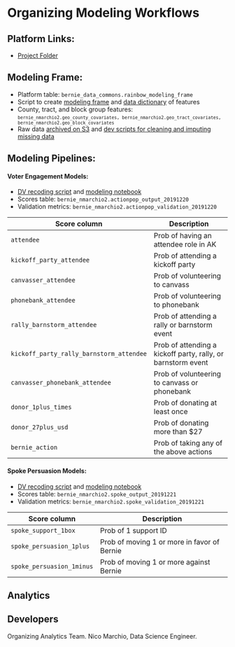 # Organizing Modeling Workflows

## Platform Links:
* [Project Folder](https://platform.civisanalytics.com/spa/#/projects/129243)

## Modeling Frame:
* Platform table: `bernie_data_commons.rainbow_modeling_frame`
* Script to create [modeling frame](https://github.com/Bernie-2020/bernie-targeting/blob/master/modeling-frame/rainbow-modeling-frame.sql) and [data dictionary](https://docs.google.com/spreadsheets/d/1O1a4SdNBuPFMRT97__IeD1624OFDFafCSGQAuclDrFU/edit#gid=176972138) of features
* County, tract, and block group features: <small>```bernie_nmarchio2.geo_county_covariates, bernie_nmarchio2.geo_tract_covariates, bernie_nmarchio2.geo_block_covariates```</small> 
* Raw data [archived on S3](https://github.com/Bernie-2020/bernie-targeting/blob/master/s3-files/modeling-frame-source-data.R) and [dev scripts for cleaning and imputing missing data](https://github.com/Bernie-2020/bernie-targeting/tree/master/modeling-frame/dev)


## Modeling Pipelines:

#### Voter Engagement Models:
* [DV recoding script](https://github.com/Bernie-2020/bernie-targeting/blob/master/pipeline-etl/voluntee-dv-recode-v2.sql) and [modeling notebook](https://github.com/Bernie-2020/bernie-targeting/blob/master/modeling/volunteer-modeling-workflow-20191219.ipynb)
* Scores table: `bernie_nmarchio2.actionpop_output_20191220` 
* Validation metrics: `bernie_nmarchio2.actionpop_validation_20191220`

| Score column | Description | 
| --- | --- | 
| `attendee` | Prob of having an attendee role in AK |
| `kickoff_party_attendee` | Prob of attending a kickoff party |
| `canvasser_attendee` | Prob of volunteering to canvass |
| `phonebank_attendee` | Prob of volunteering to phonebank |
| `rally_barnstorm_attendee` | Prob of attending a rally or barnstorm event |
| `kickoff_party_rally_barnstorm_attendee` | Prob of attending a kickoff party, rally, or barnstorm event |
| `canvasser_phonebank_attendee` | Prob of volunteering to canvass or phonebank |
| `donor_1plus_times` | Prob of donating at least once |
| `donor_27plus_usd` | Prob of donating more than $27 |
| `bernie_action` | Prob of taking any of the above actions |

#### Spoke Persuasion Models:
* [DV recoding script](https://github.com/Bernie-2020/bernie-targeting/blob/master/pipeline-etl/spoke-dv-recode.sql) and [modeling notebook](https://github.com/Bernie-2020/bernie-targeting/blob/master/modeling/spoke-modeling-workflow-20191221.ipynb)
* Scores table: `bernie_nmarchio2.spoke_output_20191221` 
* Validation metrics: `bernie_nmarchio2.spoke_validation_20191221`

| Score column | Description |
| --- | --- |
| `spoke_support_1box` | Prob of 1 support ID |
| `spoke_persuasion_1plus` | Prob of moving 1 or more in favor of Bernie |
| `spoke_persuasion_1minus` | Prob of moving 1 or more against Bernie |

## Analytics


## Developers
Organizing Analytics Team. Nico Marchio, Data Science Engineer.
